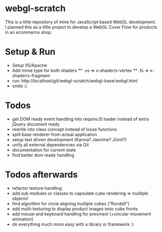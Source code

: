 webgl-scratch
=============

This is a little repository of mine for JavaScript based WebGL development. I planned this as a little project to develop a WebGL Cover Flow for products in an ecommerce shop.

Setup & Run
=============
* Setup IIS/Apache
* Add mime type for both shaders
** .vs => x-shader/x-vertex
** .fs => x-shader/x-fragment
* run: http://localhost/git/webgl-scratch/webgl-base/webgl.html
* smile :)

Todos
=============
* get DOM ready event handling into requireJS loader instead of extra jQuery document ready
* rewrite into class concept instead of loose functions
* split base renderer from actual application
* setup test driven development (Karma? Jasmine? JUnit?)
* unify all external dependencies via Git
* documentation for current state
* find better dom ready handling

Todos afterwards
=============
* refactor texture handling
* add sub modules or classes to capsulate cube rendering => multiple objects!
* find algorithm for circle aligning multiple cubes ("Rondell")
* add multi-texturing to display product images onto cube fronts
* add mouse and keyboard handling for prev/next (+circular movement animation)
* do everything much more easy with a library or framework :) 

